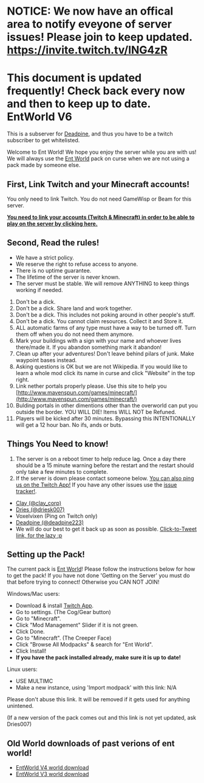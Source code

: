 # NOTICE: We now have an offical area to notify eveyone of server issues! Please join to keep updated. https://invite.twitch.tv/ING4zR
**This document is updated frequently! Check back every now and then to keep up to date.**
EntWorld V6
=============
This is a subserver for [Deadpine](http://www.twitch.tv/deadpine), and thus you have to be a twitch subscriber to get whitelisted.

Welcome to Ent World! We hope you enjoy the server while you are with us! We will always use the [Ent World](http://minecraft.curseforge.com/projects/ent-world) pack on curse when we are not using a pack made by someone else.

First, Link Twitch and your Minecraft accounts!
---------------------

You only need to link Twitch. You do not need GameWisp or Beam for this server.

**[You need to link your accounts (Twitch & Minecraft) in order to be able to play on the server by clicking here.](http://www.doubledoordev.net/?p=linking)**

Second, Read the rules!
---------

- We have a strict policy.
- We reserve the right to refuse access to anyone.
- There is no uptime guarantee.
- The lifetime of the server is never known.
- The server must be stable. We will remove ANYTHING to keep things working if needed.

1. Don't be a dick.
2. Don't be a dick. Share land and work together.
3. Don't be a dick. This includes not poking around in other people's stuff.
4. Don't be a dick. You cannot claim resources. Collect it and Store it.
5. ALL automatic farms of any type must have a way to be turned off. Turn them off when you do not need them anymore.
6. Mark your buildings with a sign with your name and whoever lives there/made it. If you abandon something mark it abandon!
7. Clean up after your adventures! Don't leave behind pilars of junk. Make waypoint bases instead.
8. Asking questions is OK but we are not Wikipedia. If you would like to learn a whole mod click its name in curse and click "Website" in the top right.
9. Link nether portals properly please. Use this site to help you [http://www.mavenspun.com/games/minecraft/](http://www.mavenspun.com/games/minecraft/) 
10. Bulding portals in other dimentions other than the overworld can put you outside the border. YOU WILL DIE! Items WILL NOT be Refuned.
11. Players will be kicked after 30 minutes. Bypassing this INTENTIONALLY will get a 12 hour ban. No ifs, ands or buts.

Things You Need to know!
------------------------

1. The server is on a reboot timer to help reduce lag. Once a day there should be a 15 minute warning before the restart and the restart should only take a few minutes to complete.
2. If the server is down please contact someone below. [You can also ping us on the Twitch App!](https://invite.twitch.tv/ING4zR) If you have any other issues use the [issue tracker!](https://github.com/Claycorp/EntWorld/issues).
 * [Clay (@clay_corp)](https://twitter.com/Clay_corp) 
 * [Dries (@driesk007) ](https://twitter.com/driesk007) 
 * Voxelvixen (Ping on Twitch only)
 * [Deadpine (@deadpine223)](https://twitter.com/deadpine223)
 * We will do our best to get it back up as soon as possible. [Click-to-Tweet link, for the lazy :p](http://ctt.ec/cqSfe)


Setting up the Pack!
--------

The current pack is [Ent World](https://minecraft.curseforge.com/projects/ent-world)!
Please follow the instructions below for how to get the pack! If you have not done 'Getting on the Server' you must do that before trying to connect! Otherwise you CAN NOT JOIN!


Windows/Mac users: 
- Download & install [Twitch App](https://app.twitch.tv/).
- Go to settings. (The Cog/Gear button)
- Go to "Minecraft".
- Click "Mod Management" Slider if it is not green.
- Click Done.
- Go to "Minecraft". (The Creeper Face)
- Click "Browse All Modpacks" & search for "Ent World".
- Click Install!
- **If you have the pack installed already, make sure it is up to date!**

Linux users:
- USE MULTIMC
- Make a new instance, using 'Import modpack' with this link: N/A

Please don't abuse this link. It will be removed if it gets used for anything unintened.

(If a new version of the pack comes out and this link is not yet updated, ask Dries007)

Old World downloads of past verions of ent world!
--------
- [EntWorld V4 world download](https://dl.dries007.net/EntWorld4_World_v4.2.1.7z)
- [EntWorld V3 world download](https://dl.dries007.net/EntWorld3_World_v3.2.3.7z)

